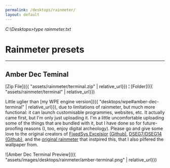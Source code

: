 ```yaml
---
permalink: /desktops/rainmeter/
layout: default
---
```


_C:\Desktops>type rainmeter.txt_

# Rainmeter presets

---

## Amber Dec Teminal

[Zip File]({{ "assets/rainmeter/terminal.zip" | relative_url}}) ¦ [Folder]({{ "assets/rainmeter/terminal" | relative_url}})

Little uglier than [my WPE engine version]({{ "desktops/wpe#amber-dec-terminal" | relative_url}}), due to limitations of rainmeter, but much more functional: it can launch customisable programmes, websites, etc. It actually came first, but I'm only just uploading it. I'm a little uncomfortable uploading some of the things that are bundled with it, but I have done so for future-proofing reasons (I, too, enjoy digital archeology). Please go and give some love to the original creators of [FixedSys Excelsior](http://www.fixedsysexcelsior.com/) [(Github)](https://github.com/kika/fixedsys), [DSEG7/DSEG14](https://www.keshikan.net/fonts-e.html) [(Github)](https://github.com/keshikan/DSEG), and the [original rainmeter](https://www.deviantart.com/maxcorpindustries/art/Vintage-Terminal-1-0-for-rainmeter-831562992) that instpired this, that I also pilfered the wallpaper from.

![Amber Dec Terminal Preview]({{ "assets/images/desktops/rainmeter/amber-terminal.png" | relative_url}})
